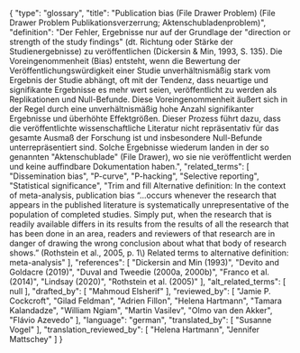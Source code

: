 {
    "type": "glossary",
    "title": "Publication bias (File Drawer Problem) (File Drawer Problem Publikationsverzerrung; Aktenschubladenproblem)",
    "definition": "Der Fehler, Ergebnisse nur auf der Grundlage der \"direction or strength of the study findings\" (dt. Richtung oder Stärke der Studienergebnisse) zu veröffentlichen (Dickersin & Min, 1993, S. 135). Die Voreingenommenheit (Bias) entsteht, wenn die Bewertung der Veröffentlichungswürdigkeit einer Studie unverhältnismäßig stark vom Ergebnis der Studie abhängt, oft mit der Tendenz, dass neuartige und signifikante Ergebnisse es mehr wert seien, veröffentlicht zu werden als Replikationen und Null-Befunde. Diese Voreingenommenheit äußert sich in der Regel durch eine unverhältnismäßig hohe Anzahl signifikanter Ergebnisse und überhöhte Effektgrößen. Dieser Prozess führt dazu, dass die veröffentlichte wissenschaftliche Literatur nicht repräsentativ für das gesamte Ausmaß der Forschung ist und insbesondere Null-Befunde unterrepräsentiert sind. Solche Ergebnisse wiederum landen in der so genannten \"Aktenschublade\" (File Drawer), wo sie nie veröffentlicht werden und keine auffindbare Dokumentation haben.",
    "related_terms": [
        "Dissemination bias",
        "P-curve",
        "P-hacking",
        "Selective reporting",
        "Statistical significance",
        "Trim and fill Alternative definition: In the context of meta-analysis, publication bias “...occurs whenever the research that appears in the published literature is systematically unrepresentative of the population of completed studies. Simply put, when the research that is readily available differs in its results from the results of all the research that has been done in an area, readers and reviewers of that research are in danger of drawing the wrong conclusion about what that body of research shows.” (Rothstein et al., 2005, p. 1\\) Related terms to alternative definition: meta-analysis"
    ],
    "references": [
        "Dickersin and Min (1993)",
        "Devito and Goldacre (2019)",
        "Duval and Tweedie (2000a, 2000b)",
        "Franco et al. (2014)",
        "Lindsay (2020)",
        "Rothstein et al. (2005)"
    ],
    "alt_related_terms": [
        null
    ],
    "drafted_by": [
        "Mahmoud Elsherif"
    ],
    "reviewed_by": [
        "Jamie P. Cockcroft",
        "Gilad Feldman",
        "Adrien Fillon",
        "Helena Hartmann",
        "Tamara Kalandadze",
        "William Ngiam",
        "Martin Vasilev",
        "Olmo van den Akker",
        "Flávio Azevedo"
    ],
    "language": "german",
    "translated_by": [
        "Susanne Vogel"
    ],
    "translation_reviewed_by": [
        "Helena Hartmann",
        "Jennifer Mattschey"
    ]
}